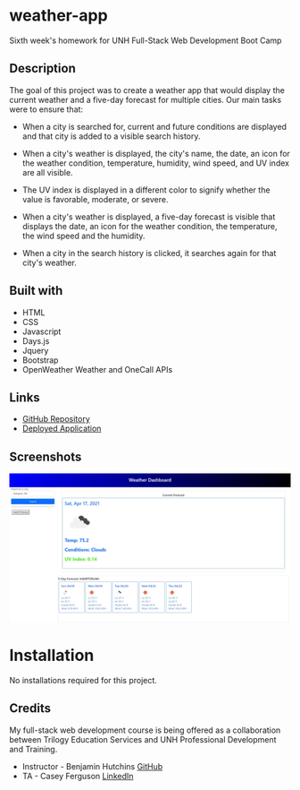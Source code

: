 # weather-app

Sixth week's homework for UNH Full-Stack Web Development Boot Camp

## Description

The goal of this project was to create a weather app that would display the current weather and a five-day forecast for multiple cities. Our main tasks were to ensure that:

* When a city is searched for, current and future conditions are displayed and that city is added to a visible search history.

* When a city's weather is displayed, the city's name, the date, an icon for the weather condition, temperature, humidity, wind speed, and UV index are all visible.

* The UV index is displayed in a different color to signify whether the value is favorable, moderate, or severe.

* When a city's weather is displayed, a five-day forecast is visible that displays the date, an icon for the weather condition, the temperature, the wind speed and the humidity.

* When a city in the search history is clicked, it searches again for that city's weather. 

## Built with

* HTML
* CSS
* Javascript
* Days.js
* Jquery
* Bootstrap
* OpenWeather Weather and OneCall APIs

## Links

* [GitHub Repository](https://github.com/shabobble/weather-app)
* [Deployed Application](https://shabobble.github.io/weather-app/)

## Screenshots

![Screenshot](./assets/images/weatherapp.jpg)

# Installation

No installations required for this project.

## Credits

My full-stack web development course is being offered as a collaboration between Trilogy Education Services and UNH Professional Development and Training.

* Instructor - Benjamin Hutchins [GitHub](https://github.com/benhutchins)
* TA - Casey Ferguson [LinkedIn](https://www.linkedin.com/in/casey-a-ferguson/)